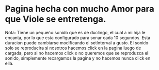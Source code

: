 # Pagina hecha con mucho Amor para que Viole se entretenga.

Nota: 
Tiene un pequeño sonido que es de duolingo, el cual a mi hija le encanta, por lo que esta configurado para sonar cada 10 segundos. Esta duracion puede cambiarse modificando el setInterval a gusto.
El sonido solo se reproducira si nosotros hacemos click en la pagina luego de cargada, pero si no hacemos click o no queremos que se reproduzca el sonido, simplemente recargamos la pagina y no hacemos nunca click en ella.